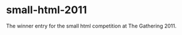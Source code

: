 small-html-2011
===============

The winner entry for the small html competition at The Gathering 2011.
